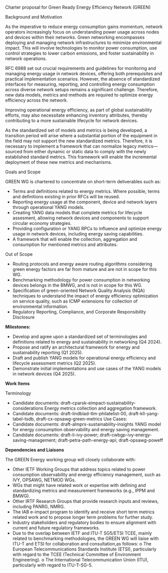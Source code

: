Charter proposal for Green Ready Energy Efficiency Network (GREEN)

Background and Motivation

As the imperative to reduce energy consumption gains momentum, network operators increasingly
focus on understanding power usage across nodes and devices within their networks. 
Green networking encompasses deploying and managing network infrastructures to minimize 
environmental impact. This will involve technologies to monitor power consumption, use control
strategies to lower carbon emissions, and foster sustainability in network operations.

RFC 6988 set out crucial requirements and guidelines for monitoring and managing energy usage in network devices, 
offering both prerequisites and practical implementation scenarios. However, the absence of 
standardized interfaces for measuring, reporting, and controlling energy consumption across 
diverse network setups remains a significant challenge. Therefore, new data models, metrics and methods are
required to optimize energy efficiency across the network.

Improving operational energy efficiency, as part of global sustainability efforts, may also necessitate 
enhancing inventory attributes, thereby contributing to a more sustainable lifecycle for network devices.

As the standardized set of models and metrics is being developed, a transition period will arise where a 
substantial portion of the equipment in the field may not support the new standardized metrics. 
Therefore, it is necessary to implement a framework that can normalize legacy metrics—sourced from 
either dynamic or static data to comply with the newly established standard metrics. 
This framework will enable the incremental deployment of these new metrics and mechanisms.



Goals and Scope

GREEN WG is chartered to concentrate on short-term deliverables such as:
   - Terms and definitions related to energy metrics. Where possible, terms and definitions existing in prior RFCs 
     will be reused.
   - Reporting energy usage at the component, device and network layers through operational YANG models. 
   - Creating YANG data models that complete metrics for lifecycle assesment, allowing network devices and components to support circular economy strategies.
   - Providing configuration or YANG RPCs to influence and optimize energy usage in network devices, including energy saving capabilities. 
   - A framework that will enable the collection, aggregation and consumption for mentioned metrics and attributes.


Out of Scope
   - Routing protocols and energy aware routing algorithms considering green energy factors are far from mature
and are not in scope for this WG. 
   - Benchmarking methodology for power consumption in networking devices belongs in the BMWG, and is not in scope
for this WG.
   - Specification of green-oriented Network Quality Analysis (NQA) techniques to understand the impact of energy 
efficiency optimization on service quality, such as ICMP extensions for collection of environmental information.
   - Regulatory Reporting, Compliance, and Corporate Responsibility Disclosure 


**Milestones:** 

   - Develop and agree upon a standardized set of terminologies and definitions related to energy and sustainability in networking (Q4 2024). 
   - Propose and ratify an architectural framework for energy and sustainability reporting (Q1 2025). 
   - Draft and publish YANG models for operational energy efficiency and lifecycle assessment metrics (Q2 2025). 
   - Demonstrate initial implementations and use cases of the YANG models in network devices (Q4 2025). 



**Work Items**

Terminology 
   - Candidate documents: draft-cparsk-eimpact-sustainability-considerations
Energy metrics collection and aggregation framework.
   - Candidate documents: draft-lindblad-tlm-philatelist-00, draft-kll-yang-label-tsdb, draft-cx-opsawg-green-metrics
Use Cases:
   - Candidate documents: draft-almprs-sustainability-insights
YANG model for energy consumption observability and energy saving management.
   - Candidate documents: draft-li-ivy-power; draft-cwbgp-ivy-energy-saving-management; draft-petra-path-energy-api; draft-opsawg-poweff

**Dependencies and Liaisons**

The GREEN Energy working group will closely collaborate with:

   - Other IETF Working Groups that address topics related to power consumption observability and energy efficiency
management, such as IVY, OPSAWG, NETMOD WGs.
   - WGs that might have related work or expertise with defining and standardizing metrics and measurement frameworks (e.g., IPPM and BMWG). 
   - Other IRTF Research Groups that provide research inputs and reviews, including PANRG, NMRG.
   - The IAB e-impact program to identify and receive short term metrics related work and to propose longer term problems for further study. 
   - Industry stakeholders and regulatory bodies to ensure alignment with current and future regulatory frameworks. 
   - Due to the overlap between IETF and ITU-T SG5/ETSI TCEE, mainly related to benchmarking methodologies, the GREEN
WG will liaise with ITU-T and ETSI for collaboration and consultation,as follows:
      o The European Telecommunications Standards Institute (ETSI), particularly with regard to the TCEE (Technical
     Committee of Environment Engineering).
      o The International Telecommunication Union (ITU), particularly with regard to ITU-T-SG-5.

